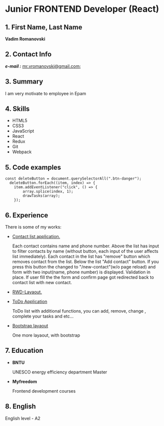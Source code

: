 # Junior FRONTEND Developer (React)

## 1. First Name, Last Name

**Vadim Romanovski**

 ## 2. Contact Info
 
***e-mail :*** mr.vromanovski@gmail.com;

## 3. Summary

I am very motivate to employee in Epam

## 4. Skills 
+ HTML5 
+ CSS3 
+ JavaScript 
+ React
+ Redux
+ Git
+ Webpack 

## 5. Code examples

```
const deleteButton = document.querySelectorAll(".btn-danger");
  deleteButton.forEach((item, index) => {
    item.addEventListener("click", () => {
        array.splice(index, 1);
        drawTasks(array);
    });
````    

## 6. Experience

There is some of my works: 

+  [Contact list application.](https://vadimromanovski.github.io/contacts/index.html)

   Each contact contains name and phone number. Above the list has input to filter contacts by name
(without button, each input of the user affects list immediately).
Each contact in the list has "remove" button which removes contact from the list.
Below the list "Add contact" button. If you press this button the changed to "/new-contact"(w/o page
reload) and form with two input(name, phone number) is displayed. Validation in place. If user fill the the
form and confirm page got redirected back to contact list with new contact.

+ [RWD-Layaout.](https://secondgithubforvadim.github.io/test/)
+ [ToDo Application](https://vadimromanovski.github.io/todo/)

   ToDo list with additional functions, you can add, remove, change , complete your tasks and etc...
   
+ [Bootstrap layaout](https://vadimromanovski.github.io/test/)

   One more layaout, with bootstrap
   
## 7. Education

+ **BNTU**

   UNESCO energy efficiency department
   Master

+ **Myfreedom**

   Frontend development courses
   
## 8. English

English level - A2

